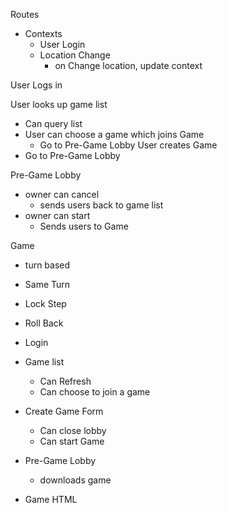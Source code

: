 
Routes
- Contexts
  - User Login
  - Location Change
    - on Change location, update context

User Logs in


User looks up game list
  - Can query list
  - User can choose a game which joins Game
    - Go to Pre-Game Lobby
User creates Game
  - Go to Pre-Game Lobby

Pre-Game Lobby
- owner can cancel
  - sends users back to game list
- owner can start
  - Sends users to Game

Game
- turn based
- Same Turn
- Lock Step
- Roll Back


- Login
- Game list
  - Can Refresh
  - Can choose to join a game
- Create Game Form
  - Can close lobby
  - Can start Game
- Pre-Game Lobby
  - downloads game
- Game HTML
